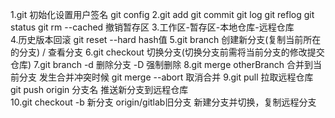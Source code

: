 1.git 初始化设置用户签名 git config
2.git add  git commit  git log  git reflog git status   git rm --cached 撤销暂存区
3.工作区-暂存区-本地仓库-远程仓库   
4.历史版本回滚  git reset --hard  hash值
5.git branch 创建新分支(复制当前所在的分支) / 查看分支 
6.git checkout 切换分支(切换分支前需将当前分支的修改提交仓库)
7.git branch -d 删除分支  -D 强制删除
8.git merge otherBranch  合并到当前分支  发生合并冲突时候 git merge --abort  取消合并
9.git pull 拉取远程仓库  git push origin 分支名  推送新分支到远程仓库  
10.git checkout -b 新分支 origin/gitlab旧分支    新建分支并切换，复制远程分支